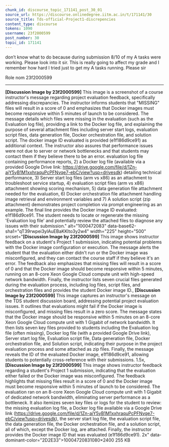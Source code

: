 ```yaml
---
chunk_id: discourse_topic_171141_post_30_01
source_url: https://discourse.onlinedegree.iitm.ac.in/t/171141/30
source_title: Tds-official-Project1-discrepencies
content_type: discourse
tokens: 1090
username: 23f2000599
post_number: 30
topic_id: 171141
---
```


 don’t know what to do because during submission 8/10 of my A tasks were working. Please look into it sir. This is really going to affect my grade and I remember how hard I tried just to get my A tasks running. Please sir

Role nom 23f2000599

---

**[Discussion Image by 23f2000599]** This image is a screenshot of a course instructor's message regarding project evaluation feedback, specifically addressing discrepancies. The instructor informs students that "MISSING" files will result in a score of 0 and emphasizes that Docker images must become responsive within 5 minutes of launch to be considered. The message details which files were missing in the evaluation (such as the Evaluation log file), providing a link to the Docker log file, and explaining the purpose of several attachment files including server start logs, evaluation script files, data generation file, Docker orchestration file, and solution script. The docker image ID evaluated is provided (e1f186d9ce91) as additional context. The instructor also assures that performance issues were not due to server or network bottlenecks and that students may contact them if they believe there to be an error. evaluation log file containing performance reports, 2) a Docker log file (available via a provided Google Drive link: https://drive.google.com/file/d/1Zn-ajY5yB1M1xxhraquPcPFNvqe7-ebC/view?usp=drivesdk) detailing technical performance, 3) Server start log files (arm vs x86) as an attachment to troubleshoot service startup, 4) evaluation script files (arm vs x86) attachment showing scoring mechanism, 5) data generation file attachment needed for the evaluation, 6) Docker orchestration file attachment handling image retrieval and environment variables and 7) A solution script (zip attachment) demonstrates project completion via prompt engineering as an example. The final line provides the Docker image ID evaluated: e1f186d9ce91. The student needs to locate or regenerate the missing 'Evaluation log file' and potentially review the attached files to diagnose any issues with their submission." alt="1000472083" data-base62-sha1="qT39rwpei3ylAuEBaKKlto3y2w4" width="225" height="500" srcset="**[Discussion Image by 23f2000599]** This image shows instructor feedback on a student's Project 1 submission, indicating potential problems with the Docker image configuration or execution. The message alerts the student that the evaluation either didn't run or the Docker image was misconfigured, and they can contact the course staff if they believe it's an error. The feedback also emphasizes that missing files will result in a score of 0 and that the Docker image should become responsive within 5 minutes, running on an 8-core Xeon Google Cloud compute unit with high-speed network bandwidth. Finally, the instructor lists seven crucial files generated during the evaluation process, including log files, script files, and orchestration files and provides the student Docker image ID., **[Discussion Image by 23f2000599]** This image captures an instructor's message on the TDS student discussion board, addressing potential project evaluation issues. It outlines that evaluations might fail if the Docker image is misconfigured, and missing files result in a zero score. The message states that the Docker image should be responsive within 5 minutes on an 8-core Xeon Google Cloud compute unit with 1 Gigabit of network bandwidth. It then lists seven key files provided to students including the Evaluation log file (often missing), Docker log file (with a provided Google Drive link), Server start log file, Evaluation script file, Data generation file, Docker orchestration file, and Solution script, indicating their purpose in the project evaluation process and some attached as zip files. Finally, the message reveals the ID of the evaluated Docker image, e1f186d9ce91, allowing students to potentially cross-reference with their submissions. 1.5x, **[Discussion Image by 23f2000599]** This image shows instructor feedback regarding a student's Project 1 submission, indicating that the evaluation either failed or the Docker image was misconfigured. The feedback highlights that missing files result in a score of 0 and the Docker image must become responsive within 5 minutes of launch to be considered. The evaluation ran on an 8-core Xeon Google Cloud compute unit with 1 Gigabit of dedicated network bandwidth, eliminating server performance as a bottleneck. It also itemizes seven key files or logs for the student to review: the missing evaluation log file, a Docker log file available via a Google Drive link (https://drive.google.com/file/d/1Zn-ajY5yB1M1xxhraquPcPFNvqe7-ebC/view?usp=drivesdk), the server start log file, the evaluation script file, the data generation file, the Docker orchestration file, and a solution script, all of which, except the Docker log, are attached. Finally, the instructor provides the Docker image ID that was evaluated (e1f186d9ce91). 2x" data-dominant-color="2D2E33">10004720831080×2400 255 KB
